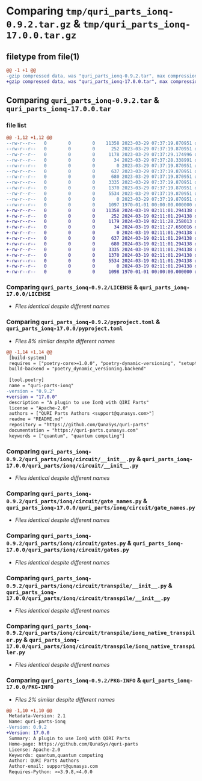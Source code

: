 # Comparing `tmp/quri_parts_ionq-0.9.2.tar.gz` & `tmp/quri_parts_ionq-17.0.0.tar.gz`

## filetype from file(1)

```diff
@@ -1 +1 @@
-gzip compressed data, was "quri_parts_ionq-0.9.2.tar", max compression
+gzip compressed data, was "quri_parts_ionq-17.0.0.tar", max compression
```

## Comparing `quri_parts_ionq-0.9.2.tar` & `quri_parts_ionq-17.0.0.tar`

### file list

```diff
@@ -1,12 +1,12 @@
--rw-r--r--   0        0        0    11358 2023-03-29 07:37:19.870951 quri_parts_ionq-0.9.2/LICENSE
--rw-r--r--   0        0        0      252 2023-03-29 07:37:19.870951 quri_parts_ionq-0.9.2/README.md
--rw-r--r--   0        0        0     1178 2023-03-29 07:37:29.174996 quri_parts_ionq-0.9.2/pyproject.toml
--rw-r--r--   0        0        0       34 2023-03-29 07:37:28.338991 quri_parts_ionq-0.9.2/quri_parts/ionq/NOTICE
--rw-r--r--   0        0        0        0 2023-03-29 07:37:19.870951 quri_parts_ionq-0.9.2/quri_parts/ionq/__init__.py
--rw-r--r--   0        0        0      637 2023-03-29 07:37:19.870951 quri_parts_ionq-0.9.2/quri_parts/ionq/circuit/__init__.py
--rw-r--r--   0        0        0      680 2023-03-29 07:37:19.870951 quri_parts_ionq-0.9.2/quri_parts/ionq/circuit/gate_names.py
--rw-r--r--   0        0        0     3335 2023-03-29 07:37:19.870951 quri_parts_ionq-0.9.2/quri_parts/ionq/circuit/gates.py
--rw-r--r--   0        0        0     1370 2023-03-29 07:37:19.870951 quri_parts_ionq-0.9.2/quri_parts/ionq/circuit/transpile/__init__.py
--rw-r--r--   0        0        0     5534 2023-03-29 07:37:19.870951 quri_parts_ionq-0.9.2/quri_parts/ionq/circuit/transpile/ionq_native_transpiler.py
--rw-r--r--   0        0        0        0 2023-03-29 07:37:19.870951 quri_parts_ionq-0.9.2/quri_parts/ionq/py.typed
--rw-r--r--   0        0        0     1097 1970-01-01 00:00:00.000000 quri_parts_ionq-0.9.2/PKG-INFO
+-rw-r--r--   0        0        0    11358 2024-03-19 02:11:01.294138 quri_parts_ionq-17.0.0/LICENSE
+-rw-r--r--   0        0        0      252 2024-03-19 02:11:01.294138 quri_parts_ionq-17.0.0/README.md
+-rw-r--r--   0        0        0     1179 2024-03-19 02:11:28.258013 quri_parts_ionq-17.0.0/pyproject.toml
+-rw-r--r--   0        0        0       34 2024-03-19 02:11:27.650016 quri_parts_ionq-17.0.0/quri_parts/ionq/NOTICE
+-rw-r--r--   0        0        0        0 2024-03-19 02:11:01.294138 quri_parts_ionq-17.0.0/quri_parts/ionq/__init__.py
+-rw-r--r--   0        0        0      637 2024-03-19 02:11:01.294138 quri_parts_ionq-17.0.0/quri_parts/ionq/circuit/__init__.py
+-rw-r--r--   0        0        0      680 2024-03-19 02:11:01.294138 quri_parts_ionq-17.0.0/quri_parts/ionq/circuit/gate_names.py
+-rw-r--r--   0        0        0     3335 2024-03-19 02:11:01.294138 quri_parts_ionq-17.0.0/quri_parts/ionq/circuit/gates.py
+-rw-r--r--   0        0        0     1370 2024-03-19 02:11:01.294138 quri_parts_ionq-17.0.0/quri_parts/ionq/circuit/transpile/__init__.py
+-rw-r--r--   0        0        0     5534 2024-03-19 02:11:01.294138 quri_parts_ionq-17.0.0/quri_parts/ionq/circuit/transpile/ionq_native_transpiler.py
+-rw-r--r--   0        0        0        0 2024-03-19 02:11:01.294138 quri_parts_ionq-17.0.0/quri_parts/ionq/py.typed
+-rw-r--r--   0        0        0     1098 1970-01-01 00:00:00.000000 quri_parts_ionq-17.0.0/PKG-INFO
```

### Comparing `quri_parts_ionq-0.9.2/LICENSE` & `quri_parts_ionq-17.0.0/LICENSE`

 * *Files identical despite different names*

### Comparing `quri_parts_ionq-0.9.2/pyproject.toml` & `quri_parts_ionq-17.0.0/pyproject.toml`

 * *Files 8% similar despite different names*

```diff
@@ -1,14 +1,14 @@
 [build-system]
 requires = ["poetry-core>=1.0.0", "poetry-dynamic-versioning", "setuptools"]
 build-backend = "poetry_dynamic_versioning.backend"
 
 [tool.poetry]
 name = "quri-parts-ionq"
-version = "0.9.2"
+version = "17.0.0"
 description = "A plugin to use IonQ with QIRI Parts"
 license = "Apache-2.0"
 authors = ["QURI Parts Authors <support@qunasys.com>"]
 readme = "README.md"
 repository = "https://github.com/QunaSys/quri-parts"
 documentation = "https://quri-parts.qunasys.com"
 keywords = ["quantum", "quantum computing"]
```

### Comparing `quri_parts_ionq-0.9.2/quri_parts/ionq/circuit/__init__.py` & `quri_parts_ionq-17.0.0/quri_parts/ionq/circuit/__init__.py`

 * *Files identical despite different names*

### Comparing `quri_parts_ionq-0.9.2/quri_parts/ionq/circuit/gate_names.py` & `quri_parts_ionq-17.0.0/quri_parts/ionq/circuit/gate_names.py`

 * *Files identical despite different names*

### Comparing `quri_parts_ionq-0.9.2/quri_parts/ionq/circuit/gates.py` & `quri_parts_ionq-17.0.0/quri_parts/ionq/circuit/gates.py`

 * *Files identical despite different names*

### Comparing `quri_parts_ionq-0.9.2/quri_parts/ionq/circuit/transpile/__init__.py` & `quri_parts_ionq-17.0.0/quri_parts/ionq/circuit/transpile/__init__.py`

 * *Files identical despite different names*

### Comparing `quri_parts_ionq-0.9.2/quri_parts/ionq/circuit/transpile/ionq_native_transpiler.py` & `quri_parts_ionq-17.0.0/quri_parts/ionq/circuit/transpile/ionq_native_transpiler.py`

 * *Files identical despite different names*

### Comparing `quri_parts_ionq-0.9.2/PKG-INFO` & `quri_parts_ionq-17.0.0/PKG-INFO`

 * *Files 2% similar despite different names*

```diff
@@ -1,10 +1,10 @@
 Metadata-Version: 2.1
 Name: quri-parts-ionq
-Version: 0.9.2
+Version: 17.0.0
 Summary: A plugin to use IonQ with QIRI Parts
 Home-page: https://github.com/QunaSys/quri-parts
 License: Apache-2.0
 Keywords: quantum,quantum computing
 Author: QURI Parts Authors
 Author-email: support@qunasys.com
 Requires-Python: >=3.9.8,<4.0.0
```

